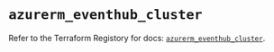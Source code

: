 # `azurerm_eventhub_cluster`

Refer to the Terraform Registory for docs: [`azurerm_eventhub_cluster`](https://registry.terraform.io/providers/hashicorp/azurerm/3.70.0/docs/resources/eventhub_cluster).
